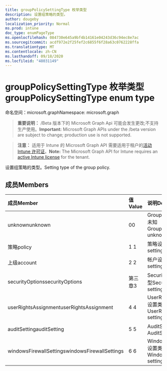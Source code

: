 ```yaml
---
title: groupPolicySettingType 枚举类型
description: 设置组策略的类型。
author: dougeby
localization_priority: Normal
ms.prod: intune
doc_type: enumPageType
ms.openlocfilehash: 084730e645a9bf4b14161e04243d36c94ec8e7ac
ms.sourcegitcommit: acdf972e2f25fef2c6855f6f28a63c0762228ffa
ms.translationtype: MT
ms.contentlocale: zh-CN
ms.lasthandoff: 09/18/2020
ms.locfileid: "48031149"
---
```

# <a name="grouppolicysettingtype-enum-type"></a><span data-ttu-id="853f9-103">groupPolicySettingType 枚举类型</span><span class="sxs-lookup"><span data-stu-id="853f9-103">groupPolicySettingType enum type</span></span>

<span data-ttu-id="853f9-104">命名空间：microsoft.graph</span><span class="sxs-lookup"><span data-stu-id="853f9-104">Namespace: microsoft.graph</span></span>

> <span data-ttu-id="853f9-105">**重要说明：** /Beta 版本下的 Microsoft Graph Api 可能会发生更改;不支持生产使用。</span><span class="sxs-lookup"><span data-stu-id="853f9-105">**Important:** Microsoft Graph APIs under the /beta version are subject to change; production use is not supported.</span></span>

> <span data-ttu-id="853f9-106">**注意：** 适用于 Intune 的 Microsoft Graph API 需要适用于租户的[活动 Intune 许可证](https://go.microsoft.com/fwlink/?linkid=839381)。</span><span class="sxs-lookup"><span data-stu-id="853f9-106">**Note:** The Microsoft Graph API for Intune requires an [active Intune license](https://go.microsoft.com/fwlink/?linkid=839381) for the tenant.</span></span>

<span data-ttu-id="853f9-107">设置组策略的类型。</span><span class="sxs-lookup"><span data-stu-id="853f9-107">Setting type of the group policy.</span></span>

## <a name="members"></a><span data-ttu-id="853f9-108">成员</span><span class="sxs-lookup"><span data-stu-id="853f9-108">Members</span></span>
|<span data-ttu-id="853f9-109">成员</span><span class="sxs-lookup"><span data-stu-id="853f9-109">Member</span></span>|<span data-ttu-id="853f9-110">值</span><span class="sxs-lookup"><span data-stu-id="853f9-110">Value</span></span>|<span data-ttu-id="853f9-111">说明</span><span class="sxs-lookup"><span data-stu-id="853f9-111">Description</span></span>|
|:---|:---|:---|
|<span data-ttu-id="853f9-112">unknown</span><span class="sxs-lookup"><span data-stu-id="853f9-112">unknown</span></span>|<span data-ttu-id="853f9-113">0</span><span class="sxs-lookup"><span data-stu-id="853f9-113">0</span></span>|<span data-ttu-id="853f9-114">GroupPolicySettingType 未知</span><span class="sxs-lookup"><span data-stu-id="853f9-114">GroupPolicySettingType unknown</span></span>|
|<span data-ttu-id="853f9-115">策略</span><span class="sxs-lookup"><span data-stu-id="853f9-115">policy</span></span>|<span data-ttu-id="853f9-116">1 </span><span class="sxs-lookup"><span data-stu-id="853f9-116">1</span></span>|<span data-ttu-id="853f9-117">策略设置类型</span><span class="sxs-lookup"><span data-stu-id="853f9-117">Policy setting type</span></span>|
|<span data-ttu-id="853f9-118">上级</span><span class="sxs-lookup"><span data-stu-id="853f9-118">account</span></span>|<span data-ttu-id="853f9-119">2 </span><span class="sxs-lookup"><span data-stu-id="853f9-119">2</span></span>|<span data-ttu-id="853f9-120">帐户设置类型</span><span class="sxs-lookup"><span data-stu-id="853f9-120">Account setting type</span></span>|
|<span data-ttu-id="853f9-121">securityOptions</span><span class="sxs-lookup"><span data-stu-id="853f9-121">securityOptions</span></span>|<span data-ttu-id="853f9-122">第三章</span><span class="sxs-lookup"><span data-stu-id="853f9-122">3</span></span>|<span data-ttu-id="853f9-123">SecurityOptions 设置类型</span><span class="sxs-lookup"><span data-stu-id="853f9-123">SecurityOptions setting type</span></span>|
|<span data-ttu-id="853f9-124">userRightsAssignment</span><span class="sxs-lookup"><span data-stu-id="853f9-124">userRightsAssignment</span></span>|<span data-ttu-id="853f9-125">4 </span><span class="sxs-lookup"><span data-stu-id="853f9-125">4</span></span>|<span data-ttu-id="853f9-126">UserRightsAssignment 设置类型</span><span class="sxs-lookup"><span data-stu-id="853f9-126">UserRightsAssignment setting type</span></span>|
|<span data-ttu-id="853f9-127">auditSetting</span><span class="sxs-lookup"><span data-stu-id="853f9-127">auditSetting</span></span>|<span data-ttu-id="853f9-128">5 </span><span class="sxs-lookup"><span data-stu-id="853f9-128">5</span></span>|<span data-ttu-id="853f9-129">AuditSetting 设置类型</span><span class="sxs-lookup"><span data-stu-id="853f9-129">AuditSetting setting type</span></span>|
|<span data-ttu-id="853f9-130">windowsFirewallSettings</span><span class="sxs-lookup"><span data-stu-id="853f9-130">windowsFirewallSettings</span></span>|<span data-ttu-id="853f9-131">6 </span><span class="sxs-lookup"><span data-stu-id="853f9-131">6</span></span>|<span data-ttu-id="853f9-132">WindowsFirewallSettings 设置类型</span><span class="sxs-lookup"><span data-stu-id="853f9-132">WindowsFirewallSettings setting type</span></span>|






